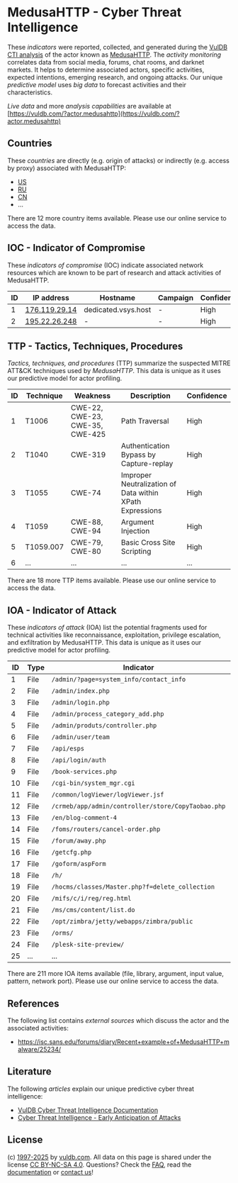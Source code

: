 # MedusaHTTP - Cyber Threat Intelligence

These _indicators_ were reported, collected, and generated during the [VulDB CTI analysis](https://vuldb.com/?kb.cti) of the actor known as [MedusaHTTP](https://vuldb.com/?actor.medusahttp). The _activity monitoring_ correlates data from social media, forums, chat rooms, and darknet markets. It helps to determine associated actors, specific activities, expected intentions, emerging research, and ongoing attacks. Our unique _predictive model_ uses _big data_ to forecast activities and their characteristics.

_Live data_ and more _analysis capabilities_ are available at [https://vuldb.com/?actor.medusahttp](https://vuldb.com/?actor.medusahttp)

## Countries

These _countries_ are directly (e.g. origin of attacks) or indirectly (e.g. access by proxy) associated with MedusaHTTP:

* [US](https://vuldb.com/?country.us)
* [RU](https://vuldb.com/?country.ru)
* [CN](https://vuldb.com/?country.cn)
* ...

There are 12 more country items available. Please use our online service to access the data.

## IOC - Indicator of Compromise

These _indicators of compromise_ (IOC) indicate associated network resources which are known to be part of research and attack activities of MedusaHTTP.

ID | IP address | Hostname | Campaign | Confidence
-- | ---------- | -------- | -------- | ----------
1 | [176.119.29.14](https://vuldb.com/?ip.176.119.29.14) | dedicated.vsys.host | - | High
2 | [195.22.26.248](https://vuldb.com/?ip.195.22.26.248) | - | - | High

## TTP - Tactics, Techniques, Procedures

_Tactics, techniques, and procedures_ (TTP) summarize the suspected MITRE ATT&CK techniques used by _MedusaHTTP_. This data is unique as it uses our predictive model for actor profiling.

ID | Technique | Weakness | Description | Confidence
-- | --------- | -------- | ----------- | ----------
1 | T1006 | CWE-22, CWE-23, CWE-35, CWE-425 | Path Traversal | High
2 | T1040 | CWE-319 | Authentication Bypass by Capture-replay | High
3 | T1055 | CWE-74 | Improper Neutralization of Data within XPath Expressions | High
4 | T1059 | CWE-88, CWE-94 | Argument Injection | High
5 | T1059.007 | CWE-79, CWE-80 | Basic Cross Site Scripting | High
6 | ... | ... | ... | ...

There are 18 more TTP items available. Please use our online service to access the data.

## IOA - Indicator of Attack

These _indicators of attack_ (IOA) list the potential fragments used for technical activities like reconnaissance, exploitation, privilege escalation, and exfiltration by MedusaHTTP. This data is unique as it uses our predictive model for actor profiling.

ID | Type | Indicator | Confidence
-- | ---- | --------- | ----------
1 | File | `/admin/?page=system_info/contact_info` | High
2 | File | `/admin/index.php` | High
3 | File | `/admin/login.php` | High
4 | File | `/admin/process_category_add.php` | High
5 | File | `/admin/produts/controller.php` | High
6 | File | `/admin/user/team` | High
7 | File | `/api/esps` | Medium
8 | File | `/api/login/auth` | High
9 | File | `/book-services.php` | High
10 | File | `/cgi-bin/system_mgr.cgi` | High
11 | File | `/common/logViewer/logViewer.jsf` | High
12 | File | `/crmeb/app/admin/controller/store/CopyTaobao.php` | High
13 | File | `/en/blog-comment-4` | High
14 | File | `/foms/routers/cancel-order.php` | High
15 | File | `/forum/away.php` | High
16 | File | `/getcfg.php` | Medium
17 | File | `/goform/aspForm` | High
18 | File | `/h/` | Low
19 | File | `/hocms/classes/Master.php?f=delete_collection` | High
20 | File | `/mifs/c/i/reg/reg.html` | High
21 | File | `/ms/cms/content/list.do` | High
22 | File | `/opt/zimbra/jetty/webapps/zimbra/public` | High
23 | File | `/orms/` | Low
24 | File | `/plesk-site-preview/` | High
25 | ... | ... | ...

There are 211 more IOA items available (file, library, argument, input value, pattern, network port). Please use our online service to access the data.

## References

The following list contains _external sources_ which discuss the actor and the associated activities:

* https://isc.sans.edu/forums/diary/Recent+example+of+MedusaHTTP+malware/25234/

## Literature

The following _articles_ explain our unique predictive cyber threat intelligence:

* [VulDB Cyber Threat Intelligence Documentation](https://vuldb.com/?kb.cti)
* [Cyber Threat Intelligence - Early Anticipation of Attacks](https://www.scip.ch/en/?labs.20201022)

## License

(c) [1997-2025](https://vuldb.com/?kb.changelog) by [vuldb.com](https://vuldb.com/?kb.about). All data on this page is shared under the license [CC BY-NC-SA 4.0](https://creativecommons.org/licenses/by-nc-sa/4.0/). Questions? Check the [FAQ](https://vuldb.com/?kb.faq), read the [documentation](https://vuldb.com/?kb) or [contact us](https://vuldb.com/?contact)!

